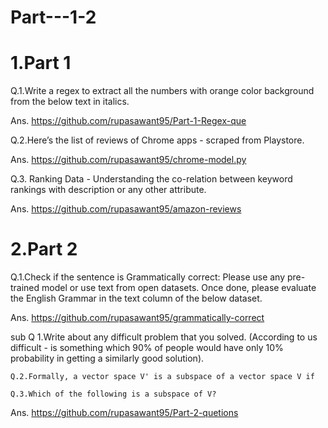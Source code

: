 # Part---1-2

# 1.Part 1 

Q.1.Write a regex to extract all the numbers with orange color background from the below text in italics.

Ans. https://github.com/rupasawant95/Part-1-Regex-que


Q.2.Here’s the list of reviews of Chrome apps - scraped from Playstore.

Ans. https://github.com/rupasawant95/chrome-model.py

Q.3. Ranking Data - Understanding the co-relation between keyword rankings with description or any other attribute. 

Ans. https://github.com/rupasawant95/amazon-reviews

# 2.Part 2

Q.1.Check if the sentence is Grammatically correct: Please use any pre-trained model or use text from open datasets. Once done, please evaluate the English Grammar in the text column of the below dataset. 

Ans. https://github.com/rupasawant95/grammatically-correct

sub Q 1.Write about any difficult problem that you solved. (According to us difficult - is something which 90% of people would have only 10% probability in getting a similarly good solution). 

    Q.2.Formally, a vector space V' is a subspace of a vector space V if

    Q.3.Which of the following is a subspace of V?

Ans. https://github.com/rupasawant95/Part-2-quetions
